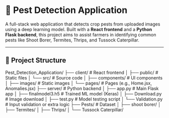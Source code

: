 # 🐛 Pest Detection Application

A full-stack web application that detects crop pests from uploaded images using a deep learning model. Built with a **React frontend** and a **Python Flask backend**, this project aims to assist farmers in identifying common pests like Shoot Borer, Termites, Thrips, and Tussock Caterpillar.

---

## 🧩 Project Structure

Pest_Detection_Application/
├── client/ # React frontend
│ ├── public/ # Static files
│ └── src/ # Source code
│ ├── components/ # UI components
│ ├── images/ # Static images
│ └── pages/ # Pages (e.g., Home.jsx, Anomalies.jsx)
├── server/ # Python backend
│ ├── app.py # Main Flask app
│ ├── finalmodel3.h5 # Trained ML model (Keras)
│ ├── Download.py # Image download
│ ├── test.py # Model testing script
│ └── Validation.py # Input validation or extra logic
├── Pests/ # Dataset
│ ├── shoot borer/
│ ├── Termites/
│ ├── Thrips/
│ └── Tussock Caterpillar/
